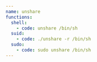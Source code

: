 ```yaml
---
name: unshare
functions:
  shell:
    - code: unshare /bin/sh
  suid:
    - code: ./unshare -r /bin/sh
  sudo:
    - code: sudo unshare /bin/sh
---
```

